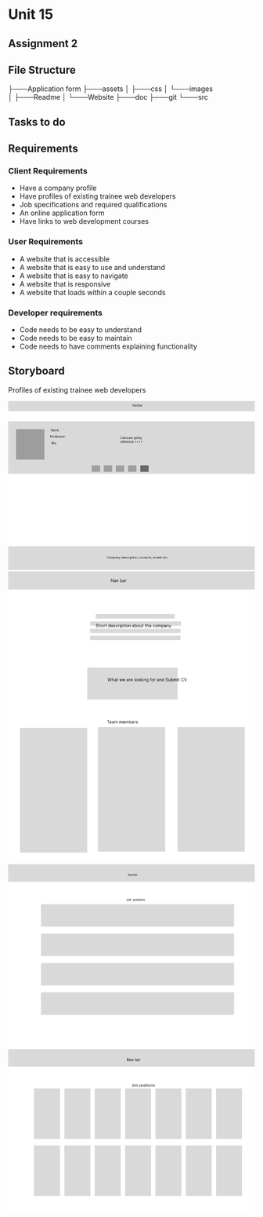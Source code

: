 # Unit 15

## Assignment 2

## File Structure

├───Application form
├───assets
│   ├───css
│   └───images     
│       ├───Readme 
│       └───Website
├───doc
├───git
└───src

## Tasks to do



## Requirements
 
### Client Requirements
 
+ Have a company profile
+ Have profiles of existing trainee web developers
+ Job specifications and required qualifications
+ An online application form
+ Have links to web development courses
 
### User Requirements
 
+ A website that is accessible
+ A website that is easy to use and understand
+ A website that is easy to navigate
+ A website that is responsive
+ A website that loads within a couple seconds
 
### Developer requirements
 
+ Code needs to be easy to understand
+ Code needs to be easy to maintain
+ Code needs to  have comments explaining functionality

## Storyboard

Profiles of existing trainee web developers

<img src = "assets/images/Readme/StaffList-Sketch1.png">
<img src = "assets/images/Readme/StaffList-Sketch2.png">

<img src = "assets/images/Readme/JobList-1.png">
<img src = "assets/images/Readme/JobList-2.png">

